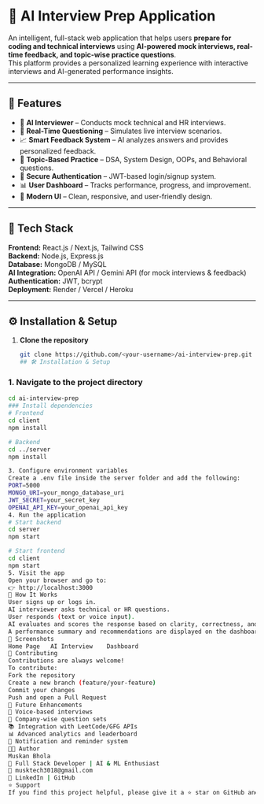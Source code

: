 
# 🧠 AI Interview Prep Application

An intelligent, full-stack web application that helps users **prepare for coding and technical interviews** using **AI-powered mock interviews, real-time feedback, and topic-wise practice questions**.  
This platform provides a personalized learning experience with interactive interviews and AI-generated performance insights.

---

## 🚀 Features

- 🤖 **AI Interviewer** – Conducts mock technical and HR interviews.  
- 💬 **Real-Time Questioning** – Simulates live interview scenarios.  
- 📈 **Smart Feedback System** – AI analyzes answers and provides personalized feedback.  
- 🧩 **Topic-Based Practice** – DSA, System Design, OOPs, and Behavioral questions.  
- 🔐 **Secure Authentication** – JWT-based login/signup system.  
- 📊 **User Dashboard** – Tracks performance, progress, and improvement.  
- 🌙 **Modern UI** – Clean, responsive, and user-friendly design.

---

## 🧰 Tech Stack

**Frontend:** React.js / Next.js, Tailwind CSS  
**Backend:** Node.js, Express.js  
**Database:** MongoDB / MySQL  
**AI Integration:** OpenAI API / Gemini API (for mock interviews & feedback)  
**Authentication:** JWT, bcrypt  
**Deployment:** Render / Vercel / Heroku  

---

## ⚙️ Installation & Setup

1. **Clone the repository**

   ```bash
   git clone https://github.com/<your-username>/ai-interview-prep.git
   ## 🛠️ Installation & Setup

### 1. Navigate to the project directory
```bash
cd ai-interview-prep
### Install dependencies
# Frontend
cd client
npm install

# Backend
cd ../server
npm install

3. Configure environment variables
Create a .env file inside the server folder and add the following:
PORT=5000
MONGO_URI=your_mongo_database_uri
JWT_SECRET=your_secret_key
OPENAI_API_KEY=your_openai_api_key
4. Run the application
# Start backend
cd server
npm start

# Start frontend
cd client
npm start
5. Visit the app
Open your browser and go to:
👉 http://localhost:3000
🧠 How It Works
User signs up or logs in.
AI interviewer asks technical or HR questions.
User responds (text or voice input).
AI evaluates and scores the response based on clarity, correctness, and confidence.
A performance summary and recommendations are displayed on the dashboard.
📸 Screenshots
Home Page	AI Interview	Dashboard
🤝 Contributing
Contributions are always welcome!
To contribute:
Fork the repository
Create a new branch (feature/your-feature)
Commit your changes
Push and open a Pull Request
🧩 Future Enhancements
🎤 Voice-based interviews
💼 Company-wise question sets
📚 Integration with LeetCode/GFG APIs
📊 Advanced analytics and leaderboard
🔔 Notification and reminder system
🧑‍💻 Author
Muskan Bhola
💼 Full Stack Developer | AI & ML Enthusiast
📧 musktech3018@gmail.com
🔗 LinkedIn | GitHub
⭐ Support
If you find this project helpful, please give it a ⭐ star on GitHub and share it with others!

